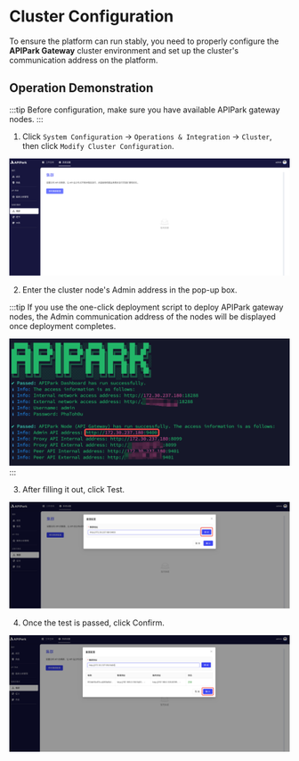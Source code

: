 # Cluster Configuration

To ensure the platform can run stably, you need to properly configure the **APIPark Gateway** cluster environment and set up the cluster's communication address on the platform.

## Operation Demonstration

:::tip
Before configuration, make sure you have available APIPark gateway nodes.
:::

1. Click `System Configuration` -> `Operations & Integration` -> `Cluster`, then click `Modify Cluster Configuration`.

![](../../tutorials/devops/images/2024-08-13/e77d27fa7eb55a6dfda1239772feed8471111cc3959fbf892ef772eda023e5b8.png)  

2. Enter the cluster node's Admin address in the pop-up box.

:::tip
If you use the one-click deployment script to deploy APIPark gateway nodes, the Admin communication address of the nodes will be displayed once deployment completes.

![](../../tutorials/devops/images/2024-08-13/69fbddbcdfc141759b8483877dd2b3f3cb91e189df08291ba7159d1aaa155702.png)  
:::

3. After filling it out, click Test.

![](../../tutorials/devops/images/2024-08-13/a02593f1a3e21c3c9a5024bd5cc996b3e13f41025b1443eeeaf33070748a5b99.png)  

4. Once the test is passed, click Confirm.

![](../../tutorials/devops/images/2024-08-13/19d8e979aa17f345dea55b00c9aec3f24ba4395f367dc19e9b78759458cbc387.png)  